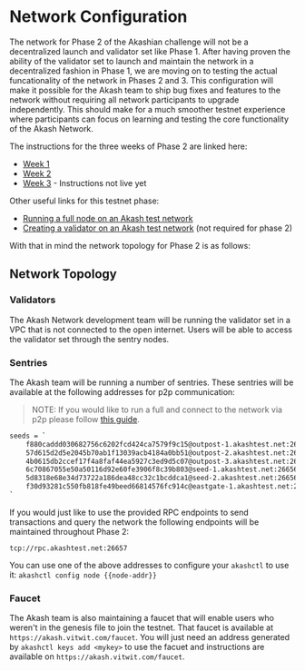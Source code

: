 # Network Configuration

The network for Phase 2 of the Akashian challenge will not be a decentralized launch and validator set like Phase 1. After having proven the ability of the validator set to launch and maintain the network in a decentralized fashion in Phase 1, we are moving on to testing the actual funcationality of the network in Phases 2 and 3. This configuration will make it possible for the Akash team to ship bug fixes and features to the network without requiring all network participants to upgrade independently. This should make for a much smoother testnet experience where participants can focus on learning and testing the core functionality of the Akash Network.

The instructions for the three weeks of Phase 2 are linked here:

* [Week 1](./)
* [Week 2](./)
* [Week 3](https://github.com/ovrclk/docs/tree/1d755d7bdd7fca23dd0c01c291090f6f54439d34/akashian/TBD/README.md) - Instructions not live yet

Other useful links for this testnet phase:

* [Running a full node on an Akash test network]()
* [Creating a validator on an Akash test network](../../validator-guides/create-a-testnet-validator/) \(not required for phase 2\)

With that in mind the network topology for Phase 2 is as follows:

## Network Topology

### Validators

The Akash Network development team will be running the validator set in a VPC that is not connected to the open internet. Users will be able to access the validator set through the sentry nodes.

### Sentries

The Akash team will be running a number of sentries. These sentries will be available at the following addresses for p2p communication:

> NOTE: If you would like to run a full and connect to the network via p2p please follow [this guide]().

```bash
seeds = `
    f880caddd030682756c6202fcd424ca7579f9c15@outpost-1.akashtest.net:26656,
    57d615d2d5e2045b70ab1f13039acb4184a0bb51@outpost-2.akashtest.net:26656,
    4b0615db2ccef17f4a8faf44ea5927c3ed9d5c07@outpost-3.akashtest.net:26656,
    6c70867055e50a50116d92e60fe3906f8c39b803@seed-1.akashtest.net:26656,
    5d8318e68e34d73722a186dea48cc32c1bcddca1@seed-2.akashtest.net:26656,
    f30d93281c550fb818fe49beed66814576fc914c@eastgate-1.akashtest.net:26656
`
```

If you would just like to use the provided RPC endpoints to send transactions and query the network the following endpoints will be maintained throughout Phase 2:

```text
tcp://rpc.akashtest.net:26657
```

You can use one of the above addresses to configure your `akashctl` to use it: `akashctl config node {{node-addr}}`

### Faucet

The Akash team is also maintaining a faucet that will enable users who weren't in the genesis file to join the testnet. That faucet is available at `https://akash.vitwit.com/faucet`. You will just need an address generated by `akashctl keys add <mykey>` to use the facuet and instructions are available on `https://akash.vitwit.com/faucet`.

